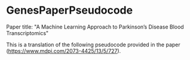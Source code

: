 # GenesPaperPseudocode
Paper title: "A Machine Learning Approach to Parkinson’s Disease Blood Transcriptomics"

This is a translation of the following pseudocode provided in the paper (https://www.mdpi.com/2073-4425/13/5/727).
